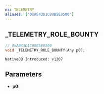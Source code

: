 ```yaml
---
ns: TELEMETRY
aliases: ["0xAB43D1C80B5E9500"]
---
```

## _TELEMETRY_ROLE_BOUNTY

```c
// 0xAB43D1C80B5E9500
void _TELEMETRY_ROLE_BOUNTY(Any p0);
```

```
NativeDB Introduced: v1207
```

## Parameters
* **p0**:
